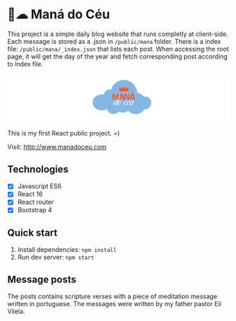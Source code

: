 # 🍞☁ Maná do Céu
This project is a simple daily blog website that runs completly at client-side. Each message is stored as a .json in `/public/mana` folder.
There is a index file: `/public/mana/_index.json` that lists each post. When accessing the root page, it will get the day of the year and fetch corresponding post according to index file.

![Maná do Céu logo](https://github.com/jonatascastro12/mana-do-ceu-react/raw/master/public/mana.gif)

This is my first React public project. =)

Visit: http://www.manadoceu.com

## Technologies
- [x] Javascript ES6
- [x] React 16
- [x] React router
- [x] Bootstrap 4

## Quick start
1. Install dependencies: `npm install`
2. Run dev server: `npm start`

## Message posts
The posts contains scripture verses with a piece of meditation message written in portuguese.
The messages were written by my father pastor Eli Vilela.

